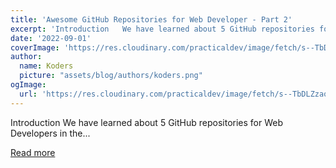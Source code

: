 ```yaml
---
title: 'Awesome GitHub Repositories for Web Developer - Part 2'
excerpt: 'Introduction   We have learned about 5 GitHub repositories for Web Developers in the...'
date: '2022-09-01'
coverImage: 'https://res.cloudinary.com/practicaldev/image/fetch/s--TbDLZzao--/c_imagga_scale,f_auto,fl_progressive,h_420,q_auto,w_1000/https://dev-to-uploads.s3.amazonaws.com/uploads/articles/n562actscws9k9rfsvpq.png'
author:
  name: Koders
  picture: "assets/blog/authors/koders.png"
ogImage:
  url: 'https://res.cloudinary.com/practicaldev/image/fetch/s--TbDLZzao--/c_imagga_scale,f_auto,fl_progressive,h_420,q_auto,w_1000/https://dev-to-uploads.s3.amazonaws.com/uploads/articles/n562actscws9k9rfsvpq.png'
---
```


Introduction   We have learned about 5 GitHub repositories for Web Developers in the...

[Read more](https://dev.to/surajondev/awesome-github-repositories-for-web-developer-part-2-1h8b)
